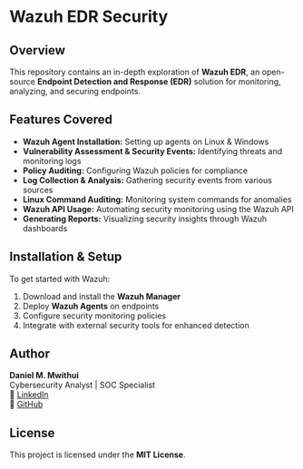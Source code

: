 # Wazuh EDR Security  

## Overview  
This repository contains an in-depth exploration of **Wazuh EDR**, an open-source **Endpoint Detection and Response (EDR)** solution for monitoring, analyzing, and securing endpoints.   

## Features Covered  
- **Wazuh Agent Installation:** Setting up agents on Linux & Windows   
- **Vulnerability Assessment & Security Events:** Identifying threats and monitoring logs    
- **Policy Auditing:** Configuring Wazuh policies for compliance  
- **Log Collection & Analysis:** Gathering security events from various sources  
- **Linux Command Auditing:** Monitoring system commands for anomalies  
- **Wazuh API Usage:** Automating security monitoring using the Wazuh API      
- **Generating Reports:** Visualizing security insights through Wazuh dashboards  

## Installation & Setup  
To get started with Wazuh:  
1. Download and install the **Wazuh Manager**  
2. Deploy **Wazuh Agents** on endpoints  
3. Configure security monitoring policies  
4. Integrate with external security tools for enhanced detection  

## Author  
**Daniel M. Mwithui**  
Cybersecurity Analyst | SOC Specialist   
🔗 [LinkedIn](https://www.linkedin.com/in/daniel-mwendwa-bsc-a475311b7/)  
🔗 [GitHub](https://github.com/daniel-mwendwa)  

## License  
This project is licensed under the **MIT License**.  
